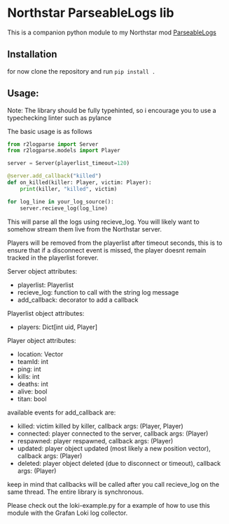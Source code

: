 # Northstar ParseableLogs lib

This is a companion python module to my Northstar mod [ParseableLogs](https://northstar.thunderstore.io/package/laundmo/ParseableLogs/)

## Installation

for now clone the repository and run `pip install .`

## Usage:

Note: The library should be fully typehinted, so i encourage you to use a typechecking linter such as pylance

The basic usage is as follows

```py
from r2logparse import Server
from r2logparse.models import Player

server = Server(playerlist_timeout=120)

@server.add_callback("killed")
def on_killed(killer: Player, victim: Player):
    print(killer, "killed", victim)

for log_line in your_log_source():
    server.recieve_log(log_line)
```

This will parse all the logs using recieve_log. You will likely want to somehow stream them live from the Northstar server.

Players will be removed from the playerlist after timeout seconds, this is to ensure that if a disconnect event is missed, the player doesnt remain tracked in the playerlist forever.

Server object attributes:

- playerlist: Playerlist
- recieve_log: function to call with the string log message
- add_callback: decorator to add a callback

Playerlist object attributes:

- players: Dict[int uid, Player]

Player object attributes:

- location: Vector
- teamId: int
- ping: int
- kills: int
- deaths: int
- alive: bool
- titan: bool

available events for add_callback are:

- killed: victim killed by killer, callback args: (Player, Player)
- connected: player connected to the server, callback args: (Player)
- respawned: player respawned, callback args: (Player)
- updated: player object updated (most likely a new position vector), callback args: (Player)
- deleted: player object deleted (due to disconnect or timeout), callback args: (Player)

keep in mind that callbacks will be called after you call recieve_log on the same thread. The entire library is synchronous.

Please check out the loki-example.py for a example of how to use this module with the Grafan Loki log collector.
